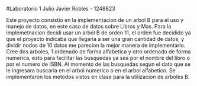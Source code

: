 
#Laboratorio 1 Julio Javier Robles - 1248823

Este proyecto consistio en la implementacion de un arbol B para el uso y manejo de datos, en este caso de datos sobre Libros y Mas. Para la implemetnacion decidi usar un arbol B de orden 11, el orden fue decidido ya que el proyecto  indicaba que llegaria a ser una gran cantidad de datos, y dividir nodos de 10 datos me parecion la mejor manera de implementarlo. Cree dos arboles, 1 ordenado de forma alfabetica y otro ordenado de forma numerica, esto para facilitar las busquedas ya sea por el nombre del libro o por el numero de ISBN. Al momento de las busquedas segun el dato que se le ingresara buscaria en el arbol numerico o en el arbol alfabetico. Se implementaron los metodos vistos en clase para la utilizacion de arboles B. 
